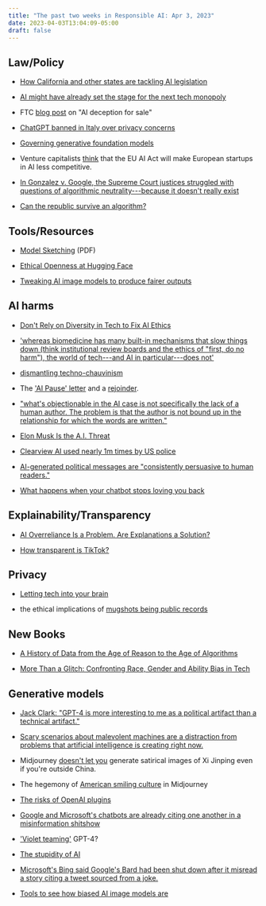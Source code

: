 ```yaml
---
title: "The past two weeks in Responsible AI: Apr 3, 2023"
date: 2023-04-03T13:04:09-05:00
draft: false
---
```



## Law/Policy

- [How California and other states are tackling AI legislation](https://www.brookings.edu/blog/techtank/2023/03/22/how-california-and-other-states-are-tackling-ai-legislation/)

- [AI might have already set the stage for the next tech monopoly](https://www.politico.com/newsletters/digital-future-daily/2023/03/22/ai-might-have-already-set-the-stage-for-the-next-tech-monopoly-00088382)

- FTC [blog post](https://www.ftc.gov/business-guidance/blog/2023/03/chatbots-deepfakes-voice-clones-ai-deception-sale) on "AI deception for sale"

- [ChatGPT banned in Italy over privacy concerns](https://www.bbc.com/news/technology-65139406?mc_cid=f2de615b90&mc_eid=f14ac890df)

- [Governing generative foundation models](https://cip.org/research/generative-ai-digital-commons)

- Venture capitalists [think](https://sifted.eu/articles/eu-ai-act-regulation-startups/) that the EU AI Act will make European startups in AI less competitive.

- [In Gonzalez v. Google, the Supreme Court justices struggled with questions of algorithmic neutrality---because it doesn't really exist](https://qz.com/why-the-us-supreme-court-is-struggling-with-a-case-abou-1850174033)

- [Can the republic survive an algorithm?](https://apnews.com/article/misinformation-education-election-vaccine-canada-finland-e7d6eed63f3db289bf887605c99ab5c5)

## Tools/Resources

- [Model Sketching](https://hci.stanford.edu/publications/2023/Lam_ModelSketching_CHI23.pdf) (PDF)

- [Ethical Openness at Hugging Face](https://huggingface.co/blog/ethics-soc-3)

- [Tweaking AI image models to produce fairer outputs](https://mailchi.mp/technologyreview.com/asking-ai-to-be-less-biased?e=f14ac890df)

## AI harms

- [Don't Rely on Diversity in Tech to Fix AI Ethics](https://www.alexajakob.com/blog/2023/03/05/diversity-in-ai-not-silver-bullet.html?utm_source=substack&utm_medium=email)

- ['whereas biomedicine has many built-in mechanisms that slow things
down (think institutional review boards and the ethics of "first, do
no harm"), the world of tech---and AI in particular---does not'](https://www.vox.com/the-highlight/23621198/artificial-intelligence-chatgpt-openai-existential-risk-china-ai-safety-technology?mc_cid=8c3cd46140&mc_eid=f14ac890df)

- [dismantling techno-chauvinism](https://open.substack.com/pub/reboothq/p/more-than-a-glitch-ft-meredith-broussard?r=g5k1n&utm_campaign=post&utm_medium=email)

- The ['AI Pause' letter](https://futureoflife.org/open-letter/pause-giant-ai-experiments/) and a [rejoinder](https://www.dair-institute.org/blog/letter-statement-March2023).

- ["what's objectionable in the AI case is not specifically the lack of a human author. The problem is that the author is not bound up in the relationship for which the words are written."](https://www.prindleinstitute.org/2023/03/chatgpt-and-emotional-outsourcing/)

- [Elon Musk Is the A.I. Threat](https://slate.com/technology/2023/03/elon-musk-chatgpt-openai-artificial-intelligence-tesla.html?mc_cid=7359a027e7&mc_eid=f14ac890df)

- [Clearview AI used nearly 1m times by US police](https://www.bbc.com/news/technology-65057011?mc_cid=1bd72294cd&mc_eid=f14ac890df)

- [AI-generated political messages are "consistently persuasive to human readers."](https://hai.stanford.edu/news/ais-powers-political-persuasion?utm_source=Stanford+HAI&utm_campaign=3a1234b592-Mailchimp_HAI_Newsletter_March+2023_2&utm_medium=email&utm_term=0_aaf04f4a4b-3a1234b592-213939278)

- [What happens when your chatbot stops loving you back](https://www.reuters.com/technology/what-happens-when-your-ai-chatbot-stops-loving-you-back-2023-03-18/?utm_source=substack&utm_medium=email)

## Explainability/Transparency

- [AI Overreliance Is a Problem. Are Explanations a Solution?](https://hai.stanford.edu/news/ai-overreliance-problem-are-explanations-solution?utm_source=Stanford+HAI&utm_campaign=9009a37862-Mailchimp_HAI_Newsletter_March+2023_2_COPY_01&utm_medium=email&utm_term=0_aaf04f4a4b-9009a37862-213939278)

- [How transparent is TikTok?](https://brandonsilverman.substack.com/p/how-transparent-is-tiktok?utm_source=substack&utm_medium=email)

## Privacy

- [Letting tech into your brain](https://www.technologyreview.com/2023/03/17/1069897/tech-read-your-mind-probe-your-memories/?truid=&utm_source=the_download&utm_medium=email&utm_campaign=the_download.unpaid.engagement&utm_term=Active%20Qualified&utm_content=03-17-2023&mc_cid=3d0eaaac80&mc_eid=f14ac890df)

- the ethical implications of [mugshots being public records](https://themarkup.org/hello-world/2023/03/18/special-database-18)


## New Books

- [A History of Data from the Age of Reason to the Age of Algorithms](https://techpolicy.press/a-history-of-data-from-the-age-of-reason-to-the-age-of-algorithms/)

- [More Than a Glitch: Confronting Race, Gender and Ability Bias in Tech](https://www.theguardian.com/technology/2023/mar/26/artificial-intelligence-meredith-broussard-more-than-a-glitch-racism-sexism-ableism?CMP=share_btn_tw)

## Generative models

- [Jack Clark: "GPT-4 is more interesting to me as a political artifact than a technical artifact."](https://open.substack.com/pub/importai/p/import-ai-321-open-source-gpt3-giving?r=g5k1n&utm_campaign=post&utm_medium=email)

- [Scary scenarios about malevolent machines are a distraction from problems that artificial intelligence is creating right now.](https://www.theatlantic.com/ideas/archive/2023/04/artificial-intelligence-government-amba-kak/673586/?utm_campaign=the-atlantic&utm_term=2023-04-03T11%3A30%3A57&utm_medium=social&utm_source=twitter&utm_content=edit-promo)

- Midjourney [doesn't let you](https://www.techdirt.com/2023/03/31/midjourney-ceo-says-political-satire-in-china-is-pretty-not-okay-but-apparently-silencing-satire-about-xi-jinping-is-pretty-okay/) generate satirical images of Xi Jinping even if you're outside China.

- The hegemony of [American smiling culture](https://medium.com/@socialcreature/ai-and-the-american-smile-76d23a0fbfaf) in Midjourney

- [The risks of OpenAI plugins](https://arstechnica.com/information-technology/2023/03/chatgpt-gets-eyes-and-ears-with-plugins-that-can-interface-ai-with-the-world/)

- [Google and Microsoft's chatbots are already citing one another in a misinformation shitshow](https://www.theverge.com/2023/3/22/23651564/google-microsoft-bard-bing-chatbots-misinformation)

- ['Violet teaming'](https://www.wired.com/story/red-teaming-gpt-4-was-valuable-violet-teaming-will-make-it-better/?utm_source=substack&utm_medium=email) GPT-4?

- [The stupidity of AI](https://www.theguardian.com/technology/2023/mar/16/the-stupidity-of-ai-artificial-intelligence-dall-e-chatgpt)

- [Microsoft's Bing said Google's Bard had been shut down after it misread a story citing a tweet sourced from a joke.](https://www.theverge.com/2023/3/22/23651564/google-microsoft-bard-bing-chatbots-misinformation)

- [Tools to see how biased AI image models are](https://www.technologyreview.com/2023/03/22/1070167/these-news-tool-let-you-see-for-yourself-how-biased-ai-image-models-are/?truid=&utm_source=the_download&utm_medium=email&utm_campaign=the_download.unpaid.engagement&utm_term=Active%20Qualified&utm_content=03-23-2023&mc_cid=31163f3917&mc_eid=f14ac890df)